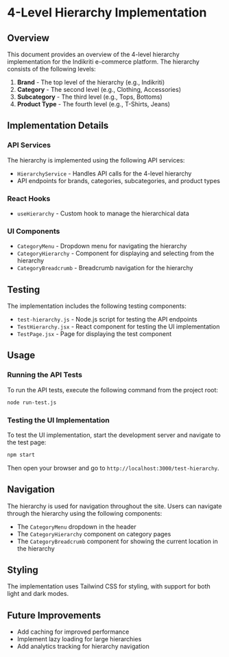 # 4-Level Hierarchy Implementation

## Overview

This document provides an overview of the 4-level hierarchy implementation for the Indikriti e-commerce platform. The hierarchy consists of the following levels:

1. **Brand** - The top level of the hierarchy (e.g., Indikriti)
2. **Category** - The second level (e.g., Clothing, Accessories)
3. **Subcategory** - The third level (e.g., Tops, Bottoms)
4. **Product Type** - The fourth level (e.g., T-Shirts, Jeans)

## Implementation Details

### API Services

The hierarchy is implemented using the following API services:

- `HierarchyService` - Handles API calls for the 4-level hierarchy
- API endpoints for brands, categories, subcategories, and product types

### React Hooks

- `useHierarchy` - Custom hook to manage the hierarchical data

### UI Components

- `CategoryMenu` - Dropdown menu for navigating the hierarchy
- `CategoryHierarchy` - Component for displaying and selecting from the hierarchy
- `CategoryBreadcrumb` - Breadcrumb navigation for the hierarchy

## Testing

The implementation includes the following testing components:

- `test-hierarchy.js` - Node.js script for testing the API endpoints
- `TestHierarchy.jsx` - React component for testing the UI implementation
- `TestPage.jsx` - Page for displaying the test component

## Usage

### Running the API Tests

To run the API tests, execute the following command from the project root:

```bash
node run-test.js
```

### Testing the UI Implementation

To test the UI implementation, start the development server and navigate to the test page:

```bash
npm start
```

Then open your browser and go to `http://localhost:3000/test-hierarchy`.

## Navigation

The hierarchy is used for navigation throughout the site. Users can navigate through the hierarchy using the following components:

- The `CategoryMenu` dropdown in the header
- The `CategoryHierarchy` component on category pages
- The `CategoryBreadcrumb` component for showing the current location in the hierarchy

## Styling

The implementation uses Tailwind CSS for styling, with support for both light and dark modes.

## Future Improvements

- Add caching for improved performance
- Implement lazy loading for large hierarchies
- Add analytics tracking for hierarchy navigation